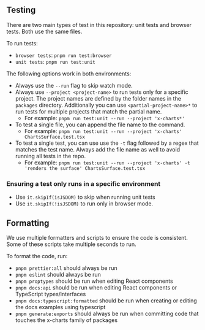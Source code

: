 ## Testing

There are two main types of test in this repository: unit tests and browser tests. Both use the same files.

To run tests:

- `browser tests`: `pnpm run test:browser`
- `unit tests`: `pnpm run test:unit`

The following options work in both environments:

- Always use the `--run` flag to skip watch mode.
- Always use `--project <project-name>` to run tests only for a specific project. The project names are defined by the folder names in the `packages` directory. Additionally you can use `<partial-project-name>*` to run tests for multiple projects that match the partial name.
  - For example: `pnpm run test:unit --run --project 'x-charts*'`
- To test a single file, you can append the file name to the command.
  - For example: `pnpm run test:unit --run --project 'x-charts' ChartsSurface.test.tsx`
- To test a single test, you can use use the `-t` flag followed by a regex that matches the test name. Always add the file name as well to avoid running all tests in the repo.
  - For example: `pnpm run test:unit --run --project 'x-charts' -t 'renders the surface' ChartsSurface.test.tsx`

### Ensuring a test only runs in a specific environment

- Use `it.skipIf(isJSDOM)` to skip when running unit tests
- Use `it.skipIf(!isJSDOM)` to run only in browser mode.

## Formatting

We use multiple formatters and scripts to ensure the code is consistent. Some of these scripts take multiple seconds to run.

To format the code, run:

- `pnpm prettier:all` should always be run
- `pnpm eslint` should always be run
- `pnpm proptypes` should be run when editing React components
- `pnpm docs:api` should be run when editing React components or TypeScript types/interfaces
- `pnpm docs:typescript:formatted` should be run when creating or editing the docs examples using typescript
- `pnpm generate:exports` should always be run when committing code that touches the x-charts family of packages
